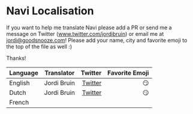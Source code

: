 # Navi Localisation

If you want to help me translate Navi please add a PR or send me a message on Twitter (www.twitter.com/jordibruin) or email me at jordi@goodsnooze.com! Please add your name, city and favorite emoji to the top of the file as well :) 

Thanks!


| Language      | Translator    | Twitter                               | Favorite Emoji |
| ------------- |:-------------:| -------------------------------------:|------:|
| English      | Jordi Bruin  | [Twitter](https://www.twitter.com)   | 😏
| Dutch      | Jordi Bruin  | [Twitter](https://www.twitter.com)   | 😏
| French      |   |   |
